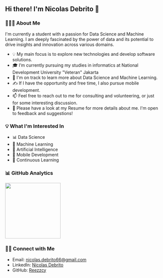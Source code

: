 ## Hi there! I'm Nicolas Debrito 👋

### 👨🏻‍💻 About Me
I'm currently a student with a passion for Data Science and Machine Learning. I am deeply fascinated by the power of data and its potential to drive insights and innovation across various domains.

- 💡 My main focus is to explore new technologies and develop software solutions.
- 🎓 I’m currently pursuing my studies in informatics at National Development University "Veteran" Jakarta
- 🌱 I'm on track to learn more about Data Science and Machine Learning.
- ✍️ If I have the opportunity and free time, I also pursue mobile development.
- 📫 Feel free to reach out to me for consulting and volunteering, or just for some interesting discussion.
- 📄 Please have a look at my Resume for more details about me. I'm open to feedback and suggestions!

### 💡 What I'm Interested In

- 📊 Data Science
- 🧠 Machine Learning
- 🤖 Artificial Intelligence
- 📱 Mobile Development
- 📔 Continuous Learning

### 📊 GitHub Analytics

<p align="left">
  <a href="https://github.com/reezzcy">
    <img height="180em" src="https://github-readme-stats-eight-theta.vercel.app/api?username=reezzcy&show_icons=true&theme=algolia&include_all_commits=true&count_private=true"/>
  </a>
</p>

### 🤝🏻 Connect with Me

- Email: [nicolas.debrito66@gmail.com](mailto:nicolas.debrito66@gmail.com)
- LinkedIn: [Nicolas Debrito](https://www.linkedin.com/in/nicolas-debrito-501569284)
- GitHub: [Reezzcy](https://github.com/reezzcy)
